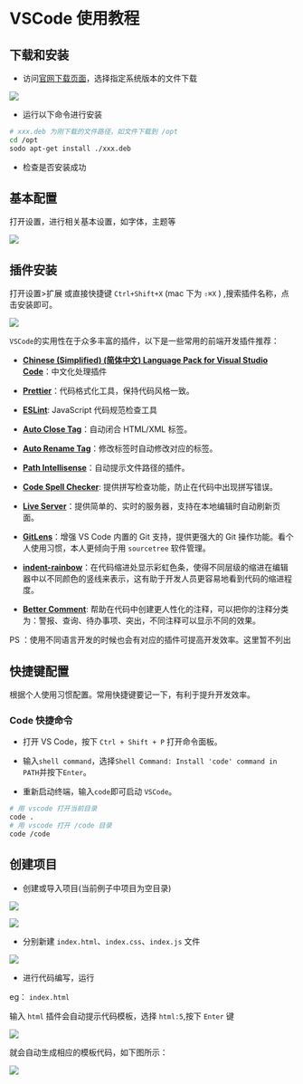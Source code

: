 # VSCode 使用教程

## **下载和安装**

- 访问[官网下载页面](https://code.visualstudio.com/Download)，选择指定系统版本的文件下载

![](https://jvhcbe7dens.feishu.cn/space/api/box/stream/download/asynccode/?code=MmJhYWU4ZGMyMmNhODliNWRjZDg5MGQ5ZjIzOWNmYzJfYTBra3lIOG15WXhCSDhJU0RBR09FSGR5Q3FWcUJROWJfVG9rZW46WkJMMGJKNE5Wb2M3VGN4b25ZWGM0Z29EbjllXzE3MzAyNzA0ODU6MTczMDI3NDA4NV9WNA)

- 运行以下命令进行安装

```bash
# xxx.deb 为刚下载的文件路径，如文件下载到 /opt
cd /opt
sodo apt-get install ./xxx.deb
```

- 检查是否安装成功

## 基本配置

打开设置，进行相关基本设置，如字体，主题等

![](https://jvhcbe7dens.feishu.cn/space/api/box/stream/download/asynccode/?code=MjM3MDExM2UzZjUwNmMzODFhYzk3ZTU1MzE5ZDBkYTNfQkhtTlpmdkE3NlBLM0tyWHVkMHdOSmhPQVlPc0g3SW9fVG9rZW46THF3WWJ2c2ROb3RwSW54aFF5c2NxODNBbjNjXzE3MzAyNzA0ODU6MTczMDI3NDA4NV9WNA)

## **插件安装**

打开设置>扩展 或直接快捷键 `Ctrl+Shift+X` (mac 下为 `⇧⌘X` ) ,搜索插件名称，点击安装即可。

![](https://jvhcbe7dens.feishu.cn/space/api/box/stream/download/asynccode/?code=NzFjYTJlMWI3OGM3ZTIzMjU4MDVlNjNlNzIzNmM1MzRfV2FwNzZDa05haTk5ZkxLSGx5emJDMllGVm9GSHRVZmpfVG9rZW46V1VoTWJDU2x4b3dlUUp4cTMwMGNodEZybmNoXzE3MzAyNzA0ODU6MTczMDI3NDA4NV9WNA)

`VSCode`的实用性在于众多丰富的插件，以下是一些常用的前端开发插件推荐：

- [**Chinese (Simplified) (简体中文) Language Pack for Visual Studio Code**](https://marketplace.visualstudio.com/items?itemName=MS-CEINTL.vscode-language-pack-zh-hans)：中文化处理插件

- [**Prettier**](https://marketplace.visualstudio.com/items?itemName=esbenp.prettier-vscode)：代码格式化工具，保持代码风格一致。

- [**ESLint**](https://marketplace.visualstudio.com/items?itemName=dbaeumer.vscode-eslint): JavaScript 代码规范检查工具

- [**Auto Close Tag**](https://marketplace.visualstudio.com/items?itemName=formulahendry.auto-close-tag)：自动闭合 HTML/XML 标签。

- [**Auto Rename Tag**](https://marketplace.visualstudio.com/items?itemName=formulahendry.auto-rename-tag)：修改标签时自动修改对应的标签。

- [**Path Intellisense**](https://marketplace.visualstudio.com/items?itemName=christian-kohler.path-intellisense)：自动提示文件路径的插件。

- [**Code Spell Checker**](https://marketplace.visualstudio.com/items?itemName=streetsidesoftware.code-spell-checker): 提供拼写检查功能，防止在代码中出现拼写错误。

- [**Live Server**](https://marketplace.visualstudio.com/items?itemName=ritwickdey.LiveServer)：提供简单的、实时的服务器，支持在本地编辑时自动刷新页面。

- [**GitLens**](https://marketplace.visualstudio.com/items?itemName=eamodio.gitlens)：增强 VS Code 内置的 Git 支持，提供更强大的 Git 操作功能。看个人使用习惯，本人更倾向于用 `sourcetree` 软件管理。

- [**indent-rainbow**](https://marketplace.visualstudio.com/items?itemName=oderwat.indent-rainbow)：在代码缩进处显示彩虹色条，使得不同层级的缩进在编辑器中以不同颜色的竖线来表示，这有助于开发人员更容易地看到代码的缩进程度。

- [**Better Comment**](https://marketplace.visualstudio.com/items?itemName=aaron-bond.better-comments): 帮助在代码中创建更人性化的注释，可以把你的注释分类为：警报、查询、待办事项、突出，不同注释可以显示不同的效果。

PS ：使用不同语言开发的时候也会有对应的插件可提高开发效率。这里暂不列出

## 快捷键配置

根据个人使用习惯配置。常用快捷键要记一下，有利于提升开发效率。

### Code 快捷命令

- 打开 VS Code，按下 `Ctrl + Shift + P` 打开命令面板。

- 输入`shell command`，选择`Shell Command: Install 'code' command in PATH`并按下`Enter`。

- 重新启动终端，输入`code`即可启动 `VSCode`。

```bash
# 用 vscode 打开当前目录
code .
# 用 vscode 打开 /code 目录
code /code
```

## 创建项目

- 创建或导入项目(当前例子中项目为空目录)

![](https://jvhcbe7dens.feishu.cn/space/api/box/stream/download/asynccode/?code=MTA3NTAzYWIzZjFmYjcwMjdhY2ZhN2M5NTdhYTdkZjhfamx4Q3AxdHg1c1FMWnNiT25iUVp5amRtM0dFNUxOVnFfVG9rZW46TWVwZGJLd1Zlb0hSTXN4RFE0QmNZQUZxblJmXzE3MzAyNzA0ODU6MTczMDI3NDA4NV9WNA)

![](https://jvhcbe7dens.feishu.cn/space/api/box/stream/download/asynccode/?code=YThkODQxZmNmZTM3OWZiZDEwOGM5NjBmNjA0NTJjMWNfQVFaQmF6eGp4TVJSV3ZXZkc4UGdtQ29hdllFaEpFc1JfVG9rZW46SzUzUWJyYU1Cb0pqREd4MHRuWGNOVmIxbnJlXzE3MzAyNzA0ODU6MTczMDI3NDA4NV9WNA)

- 分别新建 `index.html`、`index.css`、`index.js` 文件

![](https://jvhcbe7dens.feishu.cn/space/api/box/stream/download/asynccode/?code=MmFiZDAzZGZkZmM1MWFjZDRmZGE1YzZmN2Y4MjRiMmVfcmltckh6cGpXWTVzNkVFaVdRS3lvSno0ZGppYjE0cXBfVG9rZW46S0daUGJWU0gwbzVza3h4UmxGeGNrRjN2bjZnXzE3MzAyNzA0ODU6MTczMDI3NDA4NV9WNA)

- 进行代码编写，运行

eg： `index.html`

输入 `html` 插件会自动提示代码模板，选择 `html:5`,按下 `Enter` 键

![](https://jvhcbe7dens.feishu.cn/space/api/box/stream/download/asynccode/?code=YjQxN2U3MTc2OWRjMGNmYjhhNDJkODE1NzM0NTlkOWFfUVg1UUF4TkR6R1FpWnVSZVZWVGlvSzBDOXBVR0JEYmlfVG9rZW46Qnp3R2JlRjVHb1BtV2Z4TE5uVGNLM3BiblRoXzE3MzAyNzA0ODU6MTczMDI3NDA4NV9WNA)

就会自动生成相应的模板代码，如下图所示：

![](https://jvhcbe7dens.feishu.cn/space/api/box/stream/download/asynccode/?code=M2U1NWEzNTkzY2Q4NjNhNTA2OGZlMWQzNjE0ZmZmOWVfVzAwSkdhbmNWdTA4ZlVMWVNPbkJEV1Q1V3R0VHNuMU5fVG9rZW46QU5xNGJJTzlnb0JVdlF4M0IxZmNMNmFHbjBlXzE3MzAyNzA0ODU6MTczMDI3NDA4NV9WNA)
